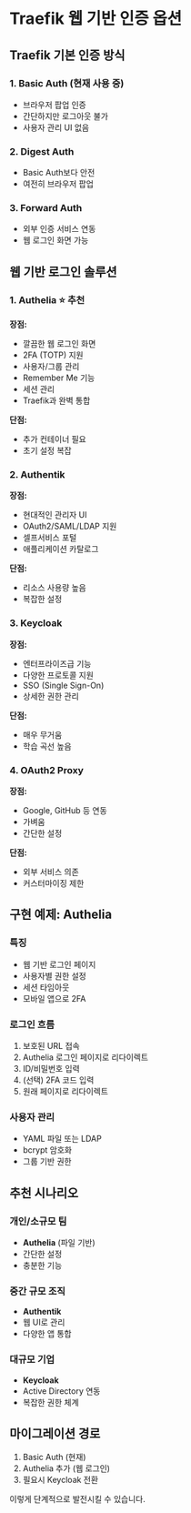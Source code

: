 # Traefik 웹 기반 인증 옵션

## Traefik 기본 인증 방식

### 1. Basic Auth (현재 사용 중)
- 브라우저 팝업 인증
- 간단하지만 로그아웃 불가
- 사용자 관리 UI 없음

### 2. Digest Auth
- Basic Auth보다 안전
- 여전히 브라우저 팝업

### 3. Forward Auth
- 외부 인증 서비스 연동
- 웹 로그인 화면 가능

## 웹 기반 로그인 솔루션

### 1. **Authelia** ⭐ 추천
**장점:**
- 깔끔한 웹 로그인 화면
- 2FA (TOTP) 지원
- 사용자/그룹 관리
- Remember Me 기능
- 세션 관리
- Traefik과 완벽 통합

**단점:**
- 추가 컨테이너 필요
- 초기 설정 복잡

### 2. **Authentik**
**장점:**
- 현대적인 관리자 UI
- OAuth2/SAML/LDAP 지원
- 셀프서비스 포털
- 애플리케이션 카탈로그

**단점:**
- 리소스 사용량 높음
- 복잡한 설정

### 3. **Keycloak**
**장점:**
- 엔터프라이즈급 기능
- 다양한 프로토콜 지원
- SSO (Single Sign-On)
- 상세한 권한 관리

**단점:**
- 매우 무거움
- 학습 곡선 높음

### 4. **OAuth2 Proxy**
**장점:**
- Google, GitHub 등 연동
- 가벼움
- 간단한 설정

**단점:**
- 외부 서비스 의존
- 커스터마이징 제한

## 구현 예제: Authelia

### 특징
- 웹 기반 로그인 페이지
- 사용자별 권한 설정
- 세션 타임아웃
- 모바일 앱으로 2FA

### 로그인 흐름
1. 보호된 URL 접속
2. Authelia 로그인 페이지로 리다이렉트
3. ID/비밀번호 입력
4. (선택) 2FA 코드 입력
5. 원래 페이지로 리다이렉트

### 사용자 관리
- YAML 파일 또는 LDAP
- bcrypt 암호화
- 그룹 기반 권한

## 추천 시나리오

### 개인/소규모 팀
- **Authelia** (파일 기반)
- 간단한 설정
- 충분한 기능

### 중간 규모 조직
- **Authentik**
- 웹 UI로 관리
- 다양한 앱 통합

### 대규모 기업
- **Keycloak**
- Active Directory 연동
- 복잡한 권한 체계

## 마이그레이션 경로

1. Basic Auth (현재)
2. Authelia 추가 (웹 로그인)
3. 필요시 Keycloak 전환

이렇게 단계적으로 발전시킬 수 있습니다.